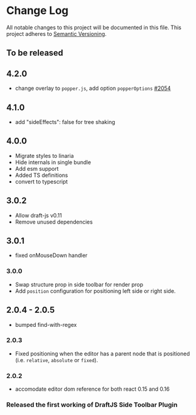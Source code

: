 # Change Log

All notable changes to this project will be documented in this file.
This project adheres to [Semantic Versioning](http://semver.org/).

## To be released

## 4.2.0

- change overlay to `popper.js`, add option `popperOptions` [#2054](https://github.com/draft-js-plugins/draft-js-plugins/issues/2054)

## 4.1.0

- add "sideEffects": false for tree shaking

## 4.0.0

- Migrate styles to linaria
- Hide internals in single bundle
- Add esm support
- Added TS definitions
- convert to typescript

## 3.0.2

- Allow draft-js v0.11
- Remove unused dependencies

## 3.0.1

- fixed onMouseDown handler

### 3.0.0

- Swap structure prop in side toolbar for render prop
- Add `position` configuration for positioning left side or right side.

## 2.0.4 - 2.0.5

- bumped find-with-regex

### 2.0.3

- Fixed positioning when the editor has a parent node that is positioned (i.e. `relative`, `absolute` or `fixed`).

### 2.0.2

- accomodate editor dom reference for both react 0.15 and 0.16

### Released the first working of DraftJS Side Toolbar Plugin
